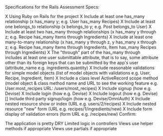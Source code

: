 Specifications for the Rails Assessment
Specs:

 X Using Ruby on Rails for the project
 X Include at least one has_many relationship (x has_many y; e.g. User has_many Recipes)
 X Include at least one belongs_to relationship (x belongs_to y; e.g. Post belongs_to User)
 X Include at least two has_many through relationships (x has_many y through z; e.g. Recipe has_many Items through Ingredients)
 X Include at least one many-to-many relationship (x has_many y through z, y has_many x through z; e.g. Recipe has_many Items through Ingredients, Item has_many Recipes through Ingredients)
 X The "through" part of the has_many through includes at least one user submittable attribute, that is to say, some attribute other than its foreign keys that can be submitted by the app's user (attribute_name e.g. ingredients.quantity)
 X Include reasonable validations for simple model objects (list of model objects with validations e.g. User, Recipe, Ingredient, Item)
 X Include a class level ActiveRecord scope method (model object & class method name and URL to see the working feature e.g. User.most_recipes URL: /users/most_recipes)
 X Include signup (how e.g. Devise)
 X Include login (how e.g. Devise)
 X Include logout (how e.g. Devise)
[] Include third party signup/login (how e.g. Devise/OmniAuth)
 X Include nested resource show or index (URL e.g. users/2/recipes)
 X Include nested resource "new" form (URL e.g. recipes/1/ingredients/new)
 X Include form display of validation errors (form URL e.g. /recipes/new)
Confirm:

 The application is pretty DRY
 Limited logic in controllers
 Views use helper methods if appropriate
 Views use partials if appropriate